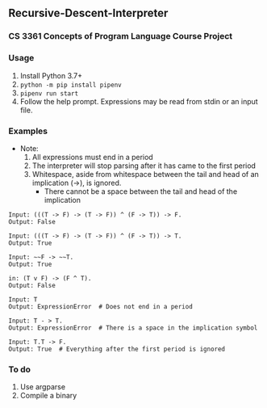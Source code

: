 ## Recursive-Descent-Interpreter
### CS 3361 Concepts of Program Language Course Project

### Usage
1. Install Python 3.7+
2. `python -m pip install pipenv`
3. `pipenv run start`
4. Follow the help prompt. Expressions may be read from stdin or an input file.


### Examples
  - Note: 
    1. All expressions must end in a period
    2. The interpreter will stop parsing after it has came to the first period
    3. Whitespace, aside from whitespace between the tail and head of an implication (->), is ignored.
        - There cannot be a space between the tail and head of the implication

```
Input: (((T -> F) -> (T -> F)) ^ (F -> T)) -> F.
Output: False
```

```
Input: (((T -> F) -> (T -> F)) ^ (F -> T)) -> T.
Output: True
```

```
Input: ~~F -> ~~T.
Output: True
```

```
in: (T v F) -> (F ^ T).
Output: False
```

```
Input: T
Output: ExpressionError  # Does not end in a period
```

```
Input: T - > T.
Output: ExpressionError  # There is a space in the implication symbol
```

```
Input: T.T -> F.
Output: True  # Everything after the first period is ignored
```

### To do
1. Use argparse
2. Compile a binary